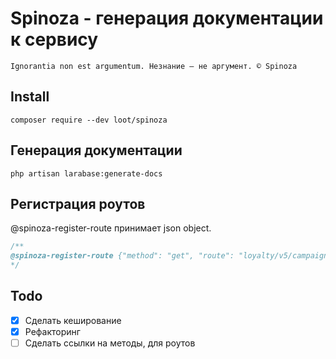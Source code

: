 # Spinoza - генерация документации к сервису
`Ignorantia nоn est argumentum. Незнание — не аргумент. © Spinoza`

## Install
```
composer require --dev loot/spinoza
```
## Генерация документации
```
php artisan larabase:generate-docs
```
## Регистрация роутов
@spinoza-register-route принимает json object. 
```php
/**
@spinoza-register-route {"method": "get", "route": "loyalty/v5/campaigns/by_filial/{filialId}", "usage": "для получения КБ в карточке локаций"}
*/
```
## Todo
- [x] Сделать кеширование
- [x] Рефакторинг
- [ ] Сделать ссылки на методы, для роутов
